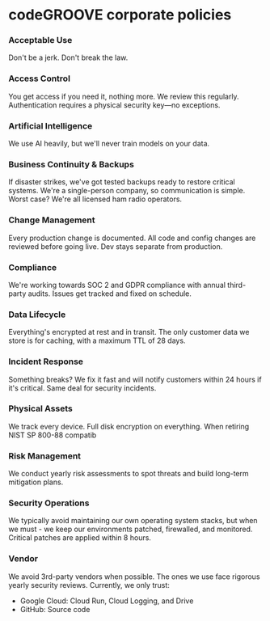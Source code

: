 # codeGROOVE corporate policies

### Acceptable Use

Don't be a jerk. Don't break the law.

### Access Control

You get access if you need it, nothing more. We review this regularly. Authentication requires a physical security key—no exceptions.

### Artificial Intelligence

We use AI heavily, but we'll never train models on your data.

### Business Continuity & Backups

If disaster strikes, we've got tested backups ready to restore critical systems. We're a single-person company, so communication is simple. Worst case? We're all licensed ham radio operators.

### Change Management

Every production change is documented. All code and config changes are reviewed before going live. Dev stays separate from production.

### Compliance

We're working towards SOC 2 and GDPR compliance with annual third-party audits. Issues get tracked and fixed on schedule.

### Data Lifecycle

Everything's encrypted at rest and in transit. The only customer data we store is for caching, with a maximum TTL of 28 days.

### Incident Response

Something breaks? We fix it fast and will notify customers within 24 hours if it's critical. Same deal for security incidents.

### Physical Assets

We track every device. Full disk encryption on everything. When retiring  NIST SP 800-88 compatib

### Risk Management

We conduct yearly risk assessments to spot threats and build long-term mitigation plans.

### Security Operations

We typically avoid maintaining our own operating system stacks, but when we must - we keep our environments patched, firewalled, and monitored. Critical patches are applied within 8 hours.

### Vendor

We avoid 3rd-party vendors when possible. The ones we use face rigorous yearly security reviews. Currently, we only trust:

* Google Cloud: Cloud Run, Cloud Logging, and Drive
* GitHub: Source code
